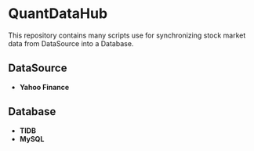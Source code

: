 # QuantDataHub

This repository contains many scripts use for synchronizing stock market data from DataSource into a Database. 


## DataSource

- **Yahoo Finance**

## Database

- **TIDB**
- **MySQL**


